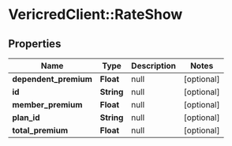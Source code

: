 # VericredClient::RateShow

## Properties
Name | Type | Description | Notes
------------ | ------------- | ------------- | -------------
**dependent_premium** | **Float** | null | [optional] 
**id** | **String** | null | [optional] 
**member_premium** | **Float** | null | [optional] 
**plan_id** | **String** | null | [optional] 
**total_premium** | **Float** | null | [optional] 


